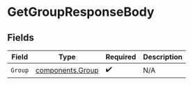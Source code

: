 # GetGroupResponseBody


## Fields

| Field                                                | Type                                                 | Required                                             | Description                                          |
| ---------------------------------------------------- | ---------------------------------------------------- | ---------------------------------------------------- | ---------------------------------------------------- |
| `Group`                                              | [components.Group](../../models/components/group.md) | :heavy_check_mark:                                   | N/A                                                  |